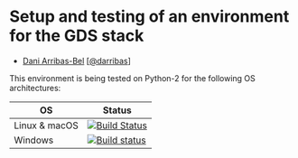 # Setup and testing of an environment for the GDS stack

* [Dani Arribas-Bel](http://darribas.org)
  [[@darribas](http://twitter.com/darribas)]

This environment is being tested on Python-2 for the following OS architectures:

| OS      | Status |
| ------- | -----------------|
| Linux & macOS   | [![Build Status](https://travis-ci.org/darribas/gds_env.svg?branch=master)](https://travis-ci.org/darribas/gds_env) |
| Windows | [![Build status](https://ci.appveyor.com/api/projects/status/9l1j8ku9pdq7j91f?svg=true)](https://ci.appveyor.com/project/darribas/gds-env) |


